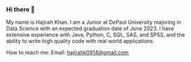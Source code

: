 ### Hi there 👋

My name is Hajirah Khan. I am a Junior at DePaul University majoring in Data Science with an expected graduation date of June 2023. 
I have extensive experience with Java, Python, C, SQL, SAS, and SPSS, and the ability to write high quality code with real world applications.

How to reach me: 
Email: hajirahk0914@gmail.com


<!--
**hajirahkhan/hajirahkhan** is a ✨ _special_ ✨ repository because its `README.md` (this file) appears on your GitHub profile.



